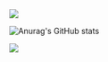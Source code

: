<img src="https://pbs.twimg.com/profile_banners/4878658215/1587922879/1500x500">

![Anurag's GitHub stats](https://github-readme-stats.vercel.app/api?username=HeaTTheatR&show_icons=true&theme=dracula)

![](https://visitor-badge.laobi.icu/badge?page_id=HeaTTheatR.readme)
